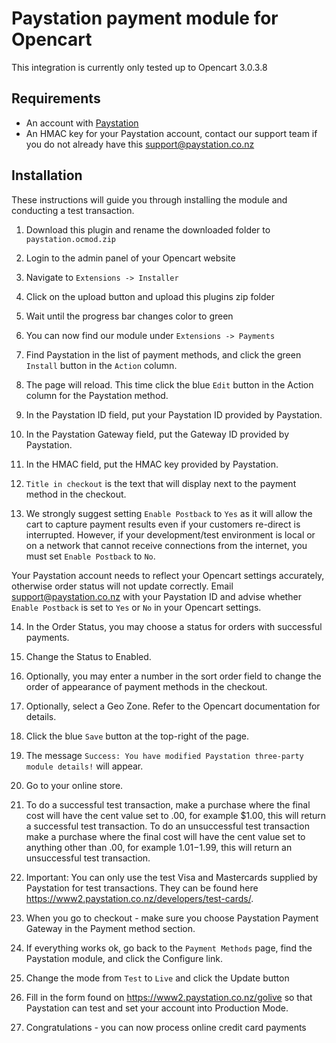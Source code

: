 # Paystation payment module for Opencart

This integration is currently only tested up to Opencart 3.0.3.8

## Requirements
* An account with [Paystation](https://www2.paystation.co.nz/)
* An HMAC key for your Paystation account, contact our support team if you do not already have this <support@paystation.co.nz>

## Installation

These instructions will guide you through installing the module and conducting a test transaction.

1. Download this plugin and rename the downloaded folder to `paystation.ocmod.zip`

2. Login to the admin panel of your Opencart website

3. Navigate to `Extensions -> Installer`

4. Click on the upload button and upload this plugins zip folder

5. Wait until the progress bar changes color to green

6. You can now find our module under `Extensions -> Payments`

7. Find Paystation in the list of payment methods, and click the green `Install` button in the `Action` column.

8. The page will reload. This time click the blue `Edit` button in the Action column for the Paystation method.

9. In the Paystation ID field, put your Paystation ID provided by Paystation.

10. In the Paystation Gateway field, put the Gateway ID provided by Paystation.

11. In the HMAC field, put the HMAC key provided by Paystation.

12. `Title in checkout` is the text that will display next to the payment method in the checkout.

13. We strongly suggest setting `Enable Postback` to `Yes` as it will allow the cart to capture payment results even if your customers re-direct is interrupted. However, if your development/test environment is local or on a network that cannot receive connections from the internet, you must set `Enable Postback` to `No`.

Your Paystation account needs to reflect your Opencart settings accurately, otherwise order status will not update correctly. Email support@paystation.co.nz with your Paystation ID and advise whether `Enable Postback` is set to `Yes` or `No` in your Opencart settings.

14. In the Order Status, you may choose a status for orders with successful payments.

15. Change the Status to Enabled.

16. Optionally, you may enter a number in the sort order field to change the order of appearance of payment methods in the checkout.

17. Optionally, select a Geo Zone. Refer to the Opencart documentation for details.

18. Click the blue `Save` button at the top-right of the page. 

19. The message `Success: You have modified Paystation three-party module details!` will appear.

20. Go to your online store. 

21. To do a successful test transaction, make a purchase where the final 
cost will have the cent value set to .00, for example $1.00, this will 
return a successful test transaction. To do an unsuccessful test transaction 
make a purchase where the final cost will have the cent value set to 
anything other than .00, for example $1.01-$1.99, this will return an 
unsuccessful test transaction. 

22. Important: You can only use the test Visa and Mastercards supplied by 
Paystation for test transactions. They can be found here https://www2.paystation.co.nz/developers/test-cards/.

23. When you go to checkout - make sure you choose Paystation Payment Gateway in the Payment method section. 

24. If everything works ok, go back to the `Payment Methods` page, find the Paystation module, and click the Configure link. 

25. Change the mode from `Test` to `Live` and click the Update button 

26. Fill in the form found on https://www2.paystation.co.nz/golive so that Paystation can test and set your account into Production Mode. 

26. Congratulations - you can now process online credit card payments
